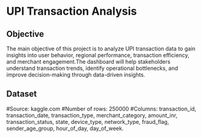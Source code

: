 # UPI Transaction Analysis

## Objective
The main objective of this project is to analyze UPI transaction data to gain insights into user behavior, regional performance, transaction efficiency, and merchant engagement.The dashboard will help stakeholders understand transaction trends, identify operational bottlenecks, and improve decision-making through data-driven insights.

## Dataset
#Source: kaggle.com
#Number of rows: 250000
#Columns:
transaction_id, transaction_date, transaction_type, merchant_category, amount_inr, transaction_status, state, device_type, network_type, fraud_flag, sender_age_group, hour_of_day, day_of_week.
